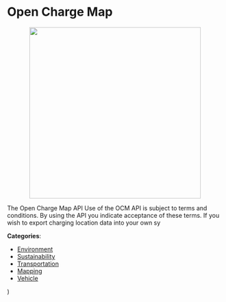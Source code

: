 # Open Charge Map
<p align="center">
    <img width="400" src="https://raw.githubusercontent.com/apis-list/apis-list/apis/open-charge-map/logo_256x256.png" />
</p>

The Open Charge Map API Use of the OCM API is subject to terms and conditions. By using the API you indicate acceptance of these terms.  If you wish to export charging location data into your own sy



**Categories**:
- [Environment](https://github.com/apis-list/apis-list#environment)
- [Sustainability](https://github.com/apis-list/apis-list#sustainability)
- [Transportation](https://github.com/apis-list/apis-list#transportation)
- [Mapping](https://github.com/apis-list/apis-list#mapping)
- [Vehicle](https://github.com/apis-list/apis-list#vehicle)



)



